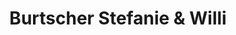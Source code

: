 ---
title: "Burtscher Stefanie & Willi"
url: /bings/burtscher-stefanie-und-willi/
shop: Hofladen
---